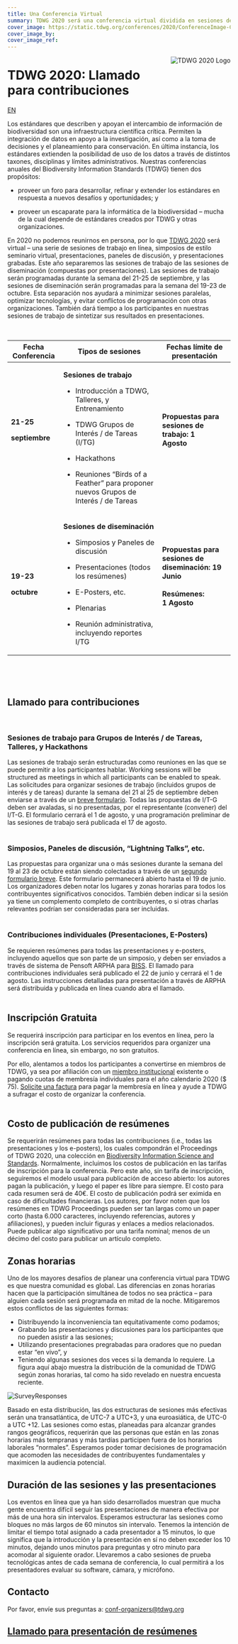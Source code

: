 ```yaml
---
title: Una Conferencia Virtual
summary: TDWG 2020 será una conferencia virtual dividida en sesiones de trabajo (del 21 al 25 de septiembre) seguida de una segunda semana dedicada a la difusión y el intercambio (19 al 23 de octubre).
cover_image: https://static.tdwg.org/conferences/2020/ConferenceImage-CR.jpg
cover_image_by: 
cover_image_ref: 
---
```


<img src="https://static.tdwg.org/conferences/2020/TDWG2020_logo_ark_h350.png" alt="TDWG 2020 Logo" style="float:right;padding-left:10px;padding-bottom:10px">

# TDWG 2020: Llamado para contribuciones

[EN](../)


Los estándares que describen y apoyan el intercambio de información de
biodiversidad son una infraestructura científica crítica. Permiten la
integración de datos en apoyo a la investigación, así como a la toma de
decisiones y el planeamiento para conservación. En última instancia, los
estándares extienden la posibilidad de uso de los datos a través de
distintos taxones, disciplinas y límites administrativos. Nuestras
conferencias anuales del Biodiversity Information Standards (TDWG)
tienen dos propósitos:

  - proveer un foro para desarrollar, refinar y extender los
    estándares en respuesta a nuevos desafíos y oportunidades; y

  - proveer un escaparate para la informática de la biodiversidad –
    mucha de la cual depende de estándares creados por TDWG y otras
    organizaciones.

En 2020 no podemos reunirnos en persona, por lo que
[<span class="underline">TDWG 2020</span>](https://tdwg.us9.list-manage.com/track/click?u=50f3cc44307841383062ca0d6&id=1cc72e19e6&e=e333c91e92) será
virtual – una serie de sesiones de trabajo en línea, simposios de estilo
seminario virtual, presentaciones, paneles de discusión, y
presentaciones grabadas. Este año separaremos las sesiones de trabajo de
las sesiones de diseminación (compuestas por presentaciones). Las
sesiones de trabajo serán programadas durante la semana del 21-25 de
septiembre, y las sesiones de diseminación serán programadas para la
semana del 19-23 de octubre. Esta separación nos ayudará a minimizar
sesiones paralelas, optimizar tecnologías, y evitar conflictos de
programación con otras organizaciones. También dará tiempo a los
participantes en nuestras sesiones de trabajo de sintetizar sus
resultados en presentaciones.  
  
 

<table>
<thead>
<tr class="header">
<th><strong>Fecha Conferencia</strong></th>
<th><strong>Tipos de sesiones</strong></th>
<th><strong>Fechas límite de presentación</strong></th>
</tr>
</thead>
<tbody>
<tr class="odd">
<td><p><strong>21-25</strong></p>
<p><strong>septiembre</strong></p>
<p> </p></td>
<td><p><strong>Sesiones de trabajo</strong></p>
<ul>
<li>
<p>Introducción a TDWG, Talleres, y Entrenamiento</p>
</li>
<li>
<p>TDWG Grupos de Interés / de Tareas (I/TG)</p>
</li>
<li>
<p>Hackathons</p>
</li>
<li>
<p>Reuniones “Birds of a Feather” para proponer nuevos Grupos de Interés / de Tareas</p>
</li>
</ul></td>
<td><p><strong>Propuestas para sesiones de trabajo: 1<br />
Agosto</strong></p>
<p> </p></td>
</tr>
<tr class="even">
<td><p><strong>19-23</strong></p>
<p><strong>octubre</strong></p></td>
<td><p><strong>Sesiones de diseminación</strong></p>
<ul>
<li>
<p>Simposios y Paneles de discusión</p>
</li>
<li>
<p>Presentaciones (todos los resúmenes)</p>
</li>
<li>
<p>E-Posters, etc.</p>
</li>
<li>
<p>Plenarias</p>
</li>
<li>
<p>Reunión administrativa, incluyendo reportes I/TG</p>
</li>
</ul></td>
<td><p><strong>Propuestas para sesiones de diseminación: 19 Junio<br />
<br />
Resúmenes:<br />
1 Agosto</strong></p>
<p> </p></td>
</tr>
</tbody>
</table>

 

 

## Llamado para contribuciones

 

### Sesiones de trabajo para Grupos de Interés / de Tareas, Talleres, y Hackathons

Las sesiones de trabajo serán estructuradas como reuniones en las que se
puede permitir a los participantes hablar. Working sessions will be
structured as meetings in which all participants can be enabled to
speak. Las solicitudes para organizar sesiones de trabajo (incluidos
grupos de interés y de tareas) durante la semana del 21 al 25 de
septiembre deben enviarse a través de un [<span class="underline">breve
formulario</span>](https://www.surveymonkey.com/r/C9723S8).
Todas las propuestas de I/T-G deben ser avaladas, si no presentadas, por
el representante (convener) del I/T-G. El formulario cerrará el 1 de
agosto, y una programación preliminar de las sesiones de trabajo será
publicada el 17 de agosto.  
 

### Simposios, Paneles de discusión, “Lightning Talks”, etc.

Las propuestas para organizar una o más sesiones durante la semana del
19 al 23 de octubre están siendo colectadas a través de un
[<span class="underline">segundo formulario breve</span>](https://www.surveymonkey.com/r/CQGMG2G). Este
formulario permanecerá abierto hasta el 19 de junio. Los organizadores
deben notar los lugares y zonas horarias para todos los contribuyentes
significativos conocidos. También deben indicar si la sesión ya tiene un
complemento completo de contribuyentes, o si otras charlas relevantes
podrían ser consideradas para ser incluidas.  
 

### Contribuciones individuales (Presentaciones, E-Posters)

Se requieren resúmenes para todas las presentaciones y e-posters,
incluyendo aquellos que son parte de un simposio, y deben ser enviados a
través de sistema de Pensoft ARPHA para
[<span class="underline">BISS</span>](https://biss.pensoft.net).
El llamado para contribuciones individuales será publicado el 22 de
junio y cerrará el 1 de agosto. Las instrucciones detalladas para
presentación a través de ARPHA será distribuida y publicada en línea
cuando abra el llamado.  
 

## Inscripción Gratuita

Se requerirá inscripción para participar en los eventos en línea, pero
la inscripción será gratuita. Los servicios requeridos para organizer
una conferencia en línea, sin embargo, no son gratuitos.

Por ello, alentamos a todos los participantes a convertirse en miembros
de TDWG, ya sea por afiliación con un [<span class="underline">miembro
institucional</span>](/about/membership/#institutional%20members%202020_1) existente o pagando cuotas de membresía
individuales para el año calendario 2020 ($ 75).
[<span class="underline">Solicite una
factura</span>](mailto:secretariat@tdwg.org) para pagar la membresía en
línea y ayude a TDWG a sufragar el costo de organizar la conferencia.  
 

## Costo de publicación de resúmenes

Se requerirán resúmenes para todas las contribuciones (i.e., todas las
presentaciones y los e-posters), los cuales compondrán el Proceedings
of TDWG 2020, una colección en [<span class="underline">Biodiversity
Information Science and
Standards</span>](https://biss.pensoft.net).
Normalmente, incluimos los costos de publicación en las tarifas de
inscripción para la conferencia. Pero este año, sin tarifa de
inscripción, seguiremos el modelo usual para publicación de acceso
abierto: los autores pagan la publicación, y luego el paper es libre
para siempre. El costo para cada resumen será de 40€. El costo de
publicación podrá ser eximida en caso de dificultades financieras. Los
autores, por favor noten que los resúmenes en TDWG Proceedings pueden
ser tan largas como un paper corto (hasta 6.000 caracteres, incluyendo
referencias, autores y afiliaciones), y pueden incluir figuras y enlaces
a medios relacionados. Puede publicar algo significativo por una tarifa
nominal; menos de un décimo del costo para publicar un artículo
completo.  

## Zonas horarias
Uno de los mayores desafíos de planear una conferencia virtual para TDWG es que nuestra comunidad es global. Las diferencias en zonas horarias hacen que la participación simultánea de todos no sea práctica – para alguien cada sesión será programada en mitad de la noche. Mitigaremos estos conflictos de las siguientes formas:
* Distribuyendo la inconveniencia tan equitativamente como podamos;
* Grabando las presentaciones y discusiones para los participantes que no pueden asistir a las sesiones;
* Utilizando presentaciones pregrabadas para oradores que no puedan estar “en vivo”, y
* Teniendo algunas sesiones dos veces si la demanda lo requiere.
La figura aquí abajo muestra la distribución de la comunidad de TDWG según zonas horarias, tal como ha sido revelado en nuestra encuesta reciente.

![SurveyResponses](https://static.tdwg.org/conferences/2020/TimeZone_SurveyResponses.png)

Basado en esta distribución, las dos estructuras de sesiones más efectivas serán una transatlántica, de UTC-7 a UTC+3, y una euroasiática, de UTC-0 a UTC +12. Las sesiones como estas, planeadas para alcanzar grandes rangos geográficos, requerirán que las personas que están en las zonas horarias más tempranas y más tardías participen fuera de los horarios laborales “normales”. Esperamos poder tomar decisiones de programación que acomoden las necesidades de contribuyentes fundamentales y maximicen la audiencia potencial.

## Duración de las sesiones y las presentaciones
Los eventos en línea que ya han sido desarrollados muestran que mucha gente encuentra difícil seguir las presentaciones de manera efectiva por más de una hora sin intervalos. Esperamos estructurar las sesiones como bloques no más largos de 60 minutos sin intervalo. Tenemos la intención de limitar el tiempo total asignado a cada presentador a 15 minutos, lo que significa que la introducción y la presentación en sí no deben exceder los 10 minutos, dejando unos minutos para preguntas y otro minuto para acomodar al siguiente orador.
Llevaremos a cabo sesiones de prueba tecnológicas antes de cada semana de conferencia, lo cual permitirá a los presentadores evaluar su software, cámara, y micrófono.

## Contacto

Por favor, envíe sus preguntas
a: [<span class="underline">conf-organizers@tdwg.org</span>](mailto:conf-organizers@tdwg.org?subject=TDWG%202020)

## [Llamado para presentación de resúmenes](./envio-de-resumenes/)
